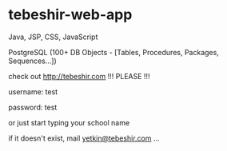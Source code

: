# tebeshir-web-app

Java, JSP, CSS, JavaScript

PostgreSQL (100+ DB Objects - [Tables, Procedures, Packages, Sequences...])


check out http://tebeshir.com !!! PLEASE !!!

username: test

password: test

or just start typing your school name

if it doesn't exist, mail yetkin@tebeshir.com
...
